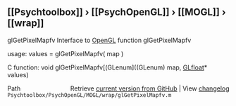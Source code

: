 ## [[Psychtoolbox]] &#8250; [[PsychOpenGL]] &#8250; [[MOGL]] &#8250; [[wrap]]

glGetPixelMapfv  Interface to [OpenGL](OpenGL) function glGetPixelMapfv  
  
usage:  values = glGetPixelMapfv( map )  
  
C function:  void glGetPixelMapfv[(GLenum]((GLenum) map, [GLfloat](GLfloat)\* values)  




<div class="code_header" style="text-align:right;">
  <span style="float:left;">Path&nbsp;&nbsp;</span> <span class="counter">Retrieve <a href=
  "https://raw.github.com/Psychtoolbox-3/Psychtoolbox-3/beta/Psychtoolbox/PsychOpenGL/MOGL/wrap/glGetPixelMapfv.m">current version from GitHub</a> | View <a href=
  "https://github.com/Psychtoolbox-3/Psychtoolbox-3/commits/beta/Psychtoolbox/PsychOpenGL/MOGL/wrap/glGetPixelMapfv.m">changelog</a></span>
</div>
<div class="code">
  <code>Psychtoolbox/PsychOpenGL/MOGL/wrap/glGetPixelMapfv.m</code>
</div>

